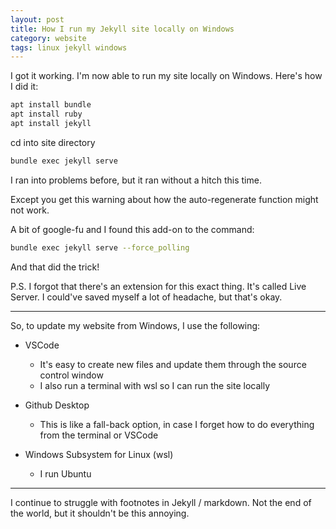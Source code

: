 ```yaml
---
layout: post
title: How I run my Jekyll site locally on Windows
category: website
tags: linux jekyll windows
---
```


I got it working. I'm now able to run my site locally on Windows. Here's how I did it:

```sh
apt install bundle
apt install ruby
apt install jekyll
```

cd into site directory

```sh
bundle exec jekyll serve
```

I ran into problems before, but it ran without a hitch this time. 

Except you get this warning about how the auto-regenerate function might not work.

A bit of google-fu and I found this add-on to the command:

```sh
bundle exec jekyll serve --force_polling
```

And that did the trick!

P.S. I forgot that there's an extension for this exact thing. It's called Live Server. I could've saved myself a lot of headache, but that's okay. 


---

So, to update my website from Windows, I use the following:

- VSCode
    - It's easy to create new files and update them through the source control window
    - I also run a terminal with wsl so I can run the site locally

- Github Desktop
    - This is like a fall-back option, in case I forget how to do everything from the terminal or VSCode

- Windows Subsystem for Linux (wsl)
    - I run Ubuntu

---

I continue to struggle with footnotes in Jekyll / markdown. Not the end of the world, but it shouldn't be this annoying. 